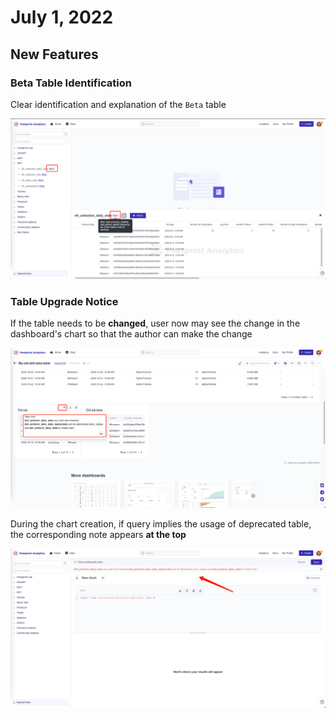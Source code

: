 # July 1, 2022

## New Features

### Beta Table Identification

Clear identification and explanation of the `Beta` table

![](<../.gitbook/assets/image (37).png>)

### **Table Upgrade Notice**

If the table needs to be **changed**, user now may see the change in the dashboard's chart so that the author can make the change

![](<../.gitbook/assets/image (15) (1).png>)

During the chart creation, if query implies the usage of deprecated table, the corresponding note appears **at the top**

![](<../.gitbook/assets/image (19).png>)
